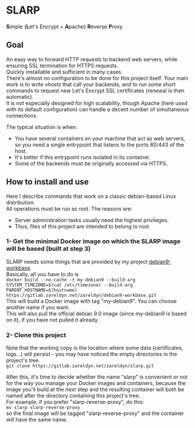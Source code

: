 # SLARP
**S**imple {**L**et's Encrypt + **A**pache} **R**everse **P**roxy


## Goal

An easy way to forward HTTP requests to backend web servers, while ensuring SSL termination for HTTPS requests.  
Quickly installable and sufficient in many cases.  
There's almost no configuration to be done for this project itself. Your main work is to write *vhosts* that call your backends, and to run some short commands to request new Let's Encrypt SSL certificates (renewal is then automatic).  
It is not especially designed for high scalability, though Apache (here used with its default configuration) can handle a decent number of simultaneous connections.

The typical situation is when:
* You have several containers on your machine that act as web servers, so you need a single entrypoint that listens to the ports 80/443 of the host.
* It's better if this entrypoint runs isolated in its container.
* Some of the backends must be originally accessed via HTTPS.


## How to install and use

Here I describe commands that work on a classic debian-based Linux distribution.  
All operations must be run as *root*. The reasons are:
* Server administration tasks usually need the highest privileges.
* Thus, files of this project are intended to belong to root.

### 1- Get the minimal Docker image on which the SLARP image will be based (built at step 3)

SLARP needs some things that are provided by my project [debian9-workbase](https://gitlab.zareldyn.net/zareldyn/debian9-workbase#debian9-workbase).  
Basically, all you have to do is  
`docker build --no-cache -t my-debian9 --build-arg SYSTEM_TIMEZONE=$(cat /etc/timezone) --build-arg PARENT_HOSTNAME=$(hostname) https://gitlab.zareldyn.net/zareldyn/debian9-workbase.git`  
This will build a Docker image with tag "my-debian9". You can choose another name if you want.  
This will also pull the official debian 9.0 image (since my-debian9 is based on it), if you have not pulled it already.

### 2- Clone this project

Note that the working copy is the location where some data (certificates, logs…) will persist - you may have noticed the empty directories in the project's tree.  
`git clone https://gitlab.zareldyn.net/zareldyn/slarp.git`

After this, it's time to decide whether the name "slarp" is convenient or not for the way you manage your Docker images and containers, because the image you'll build at the next step and the resulting container will both be named after the directory containing this project's tree.  
For example, if you prefer "slarp-reverse-proxy", do this:  
`mv slarp slarp-reverse-proxy`  
so the final image will be tagged "slarp-reverse-proxy" and the container will have the same name.
